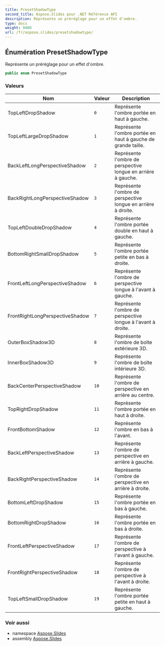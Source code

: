 ```yaml
---
title: PresetShadowType
second_title: Aspose.Slides pour .NET Référence API
description: Représente un préréglage pour un effet d'ombre.
type: docs
weight: 9400
url: /fr/aspose.slides/presetshadowtype/
---
```


## Énumération PresetShadowType

Représente un préréglage pour un effet d'ombre.

```csharp
public enum PresetShadowType
```

### Valeurs

| Nom | Valeur | Description |
| --- | --- | --- |
| TopLeftDropShadow | `0` | Représente l'ombre portée en haut à gauche. |
| TopLeftLargeDropShadow | `1` | Représente l'ombre portée en haut à gauche de grande taille. |
| BackLeftLongPerspectiveShadow | `2` | Représente l'ombre de perspective longue en arrière à gauche. |
| BackRightLongPerspectiveShadow | `3` | Représente l'ombre de perspective longue en arrière à droite. |
| TopLeftDoubleDropShadow | `4` | Représente l'ombre portée double en haut à gauche. |
| BottomRightSmallDropShadow | `5` | Représente l'ombre portée petite en bas à droite. |
| FrontLeftLongPerspectiveShadow | `6` | Représente l'ombre de perspective longue à l'avant à gauche. |
| FrontRightLongPerspectiveShadow | `7` | Représente l'ombre de perspective longue à l'avant à droite. |
| OuterBoxShadow3D | `8` | Représente l'ombre de boîte extérieure 3D. |
| InnerBoxShadow3D | `9` | Représente l'ombre de boîte intérieure 3D. |
| BackCenterPerspectiveShadow | `10` | Représente l'ombre de perspective en arrière au centre. |
| TopRightDropShadow | `11` | Représente l'ombre portée en haut à droite. |
| FrontBottomShadow | `12` | Représente l'ombre en bas à l'avant. |
| BackLeftPerspectiveShadow | `13` | Représente l'ombre de perspective en arrière à gauche. |
| BackRightPerspectiveShadow | `14` | Représente l'ombre de perspective en arrière à droite. |
| BottomLeftDropShadow | `15` | Représente l'ombre portée en bas à gauche. |
| BottomRightDropShadow | `16` | Représente l'ombre portée en bas à droite. |
| FrontLeftPerspectiveShadow | `17` | Représente l'ombre de perspective à l'avant à gauche. |
| FrontRightPerspectiveShadow | `18` | Représente l'ombre de perspective à l'avant à droite. |
| TopLeftSmallDropShadow | `19` | Représente l'ombre portée petite en haut à gauche. |

### Voir aussi

* namespace [Aspose.Slides](../../aspose.slides)
* assembly [Aspose.Slides](../../)

<!-- DO NOT EDIT: généré par xmldocmd pour Aspose.Slides.dll -->